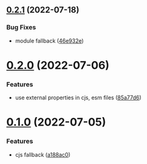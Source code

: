 ## [0.2.1](https://github.com/xg4/rollup-typescript-boilerplate/compare/v0.2.0...v0.2.1) (2022-07-18)

### Bug Fixes

- module fallback ([46e932e](https://github.com/xg4/rollup-typescript-boilerplate/commit/46e932efdd86b4c19eb98a9766ca582cb9660205))

# [0.2.0](https://github.com/xg4/rollup-typescript-boilerplate/compare/v0.1.0...v0.2.0) (2022-07-06)

### Features

- use external properties in cjs, esm files ([85a77d6](https://github.com/xg4/rollup-typescript-boilerplate/commit/85a77d695f3ac1f8904dc8ffdf4cfc5ff3858d75))

# [0.1.0](https://github.com/xg4/rollup-typescript-boilerplate/compare/v0.0.2...v0.1.0) (2022-07-05)

### Features

- cjs fallback ([a188ac0](https://github.com/xg4/rollup-typescript-boilerplate/commit/a188ac03a4de857ae373a5cf4d81604be9c97425))
